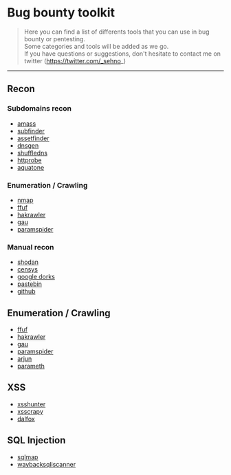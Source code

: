 # Bug bounty toolkit  
> Here you can find a list of differents tools that you can use in bug bounty or pentesting.  
Some categories and tools will be added as we go.  
If you have questions or suggestions, don't hesitate to contact me on twitter (https://twitter.com/_sehno_)  
***

## Recon  

### Subdomains recon  

- [amass](https://github.com/OWASP/Amass)
- [subfinder](https://github.com/projectdiscovery/subfinder)
- [assetfinder](https://github.com/tomnomnom/assetfinder)
- [dnsgen](https://github.com/ProjectAnte/dnsgen)
- [shuffledns](https://github.com/projectdiscovery/shuffledns)
- [httprobe](https://github.com/tomnomnom/httprobe)
- [aquatone](https://github.com/michenriksen/aquatone)

### Enumeration / Crawling

- [nmap](https://nmap.org/download.html)
- [ffuf](https://github.com/ffuf/ffuf)
- [hakrawler](https://github.com/hakluke/hakrawler)
- [gau](https://github.com/lc/gau)
- [paramspider](https://github.com/devanshbatham/ParamSpider)

### Manual recon  
- [shodan](https://www.shodan.io/)
- [censys](https://censys.io/)
- [google dorks](https://www.google.com)
- [pastebin](https://pastebin.com/)
- [github](https://github.com)

## Enumeration / Crawling  

- [ffuf](https://github.com/ffuf/ffuf)
- [hakrawler](https://github.com/hakluke/hakrawler)
- [gau](https://github.com/lc/gau)
- [paramspider](https://github.com/devanshbatham/ParamSpider)
- [arjun](https://github.com/s0md3v/Arjun)
- [parameth](https://github.com/maK-/parameth)

## XSS  

- [xsshunter](https://xsshunter.com)
- [xsscrapy](https://github.com/DanMcInerney/xsscrapy)
- [dalfox](https://github.com/hahwul/dalfox)

## SQL Injection
- [sqlmap](https://github.com/sqlmapproject/sqlmap)
- [waybacksqliscanner](https://github.com/ghostlulzhacks/waybackSqliScanner)
